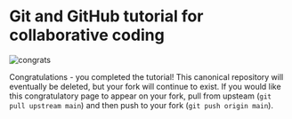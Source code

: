 # Git and GitHub tutorial for collaborative coding

![congrats](https://user-images.githubusercontent.com/13220910/81443707-86452d80-913b-11ea-9ad4-7be24ff64c39.gif)

Congratulations - you completed the tutorial! This canonical repository will eventually be deleted, but your fork will continue to exist. If you would like this congratulatory page to appear on your fork, pull from upsteam (`git pull upstream main`) and then push to your fork (`git push origin main`).
